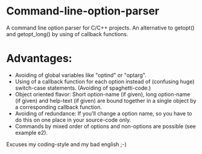 # Command-line-option-parser
A command line option parser for C/C++ projects.
An alternative to getopt() and getopt_long() by using of callback functions.

# Advantages:

- Avoiding of global variables like "optind" or "optarg".
- Using of a callback function for each option instead of (confusing huge) switch-case statements. (Avoiding of spaghetti-code.)
- Object oriented flavor: Short option-name (if given), long option-name (if given) and help-text (if given)
  are bound together in a single object by a corresponding callback function.
- Avoiding of redundance: If you'll change a option name, so you have to do this on one place in your source-code only.
- Commands by mixed order of options and non-options are possible (see example e2).

Excuses my coding-style and my bad english ;-)
